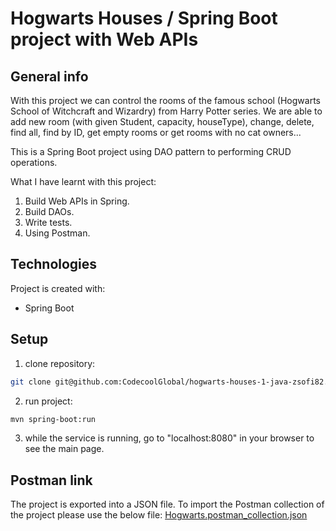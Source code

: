 # Hogwarts Houses / Spring Boot project with Web APIs

## General info

With this project we can control the rooms of the famous school (Hogwarts School of Witchcraft and Wizardry) from Harry Potter series.
We are able to add new room (with given Student, capacity, houseType), change, delete, find all, find by ID, get empty rooms or get rooms with no cat owners...

This is a Spring Boot project using DAO pattern to performing CRUD operations.

What I have learnt with this project:
1. Build Web APIs in Spring.
2. Build DAOs.
3. Write tests.
4. Using Postman.

## Technologies
Project is created with:
* Spring Boot

## Setup
1. clone repository:
```sh
git clone git@github.com:CodecoolGlobal/hogwarts-houses-1-java-zsofi82.git
```
2. run project:
```sh 
mvn spring-boot:run
```
3. while the service is running, go to "localhost:8080" in your browser to see the main page.

## Postman link
The project is exported into a JSON file. To import the Postman collection of the project please use the below file:
[Hogwarts.postman_collection.json](https://github.com/CodecoolGlobal/hogwarts-houses-1-java-zsofi82/blob/development/Hogwarts.postman_collection.json)
